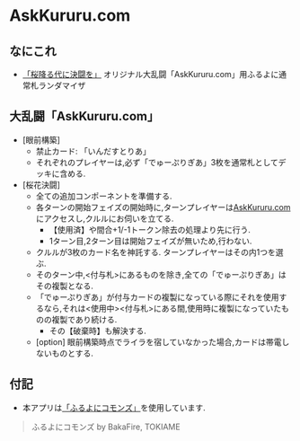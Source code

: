 # AskKururu.com

## なにこれ
+ [「桜降る代に決闘を」](https://main-bakafire.ssl-lolipop.jp//furuyoni/na/index.html) オリジナル大乱闘「AskKururu.com」用ふるよに通常札ランダマイザ

## 大乱闘「AskKururu.com」
+ \[眼前構築\]
    + 禁止カード: 「いんだすとりあ」
    + それぞれのプレイヤーは,必ず「でゅーぷりぎあ」3枚を通常札としてデッキに含める.
+ \[桜花決闘\]
    + 全ての追加コンポーネントを準備する.
    + 各ターンの開始フェイズの開始時に,ターンプレイヤーは[AskKururu.com](https://nobita4176.github.io/askkururu.com/)にアクセスし,クルルにお伺いを立てる.
        + 【使用済】や間合+1/-1トークン除去の処理より先に行う.
        + 1ターン目,2ターン目は開始フェイズが無いため,行わない.
    + クルルが3枚のカード名を神託する. ターンプレイヤーはその内1つを選ぶ.
    + そのターン中,<付与札>にあるものを除き,全ての「でゅーぷりぎあ」はその複製となる.
    + 「でゅーぷりぎあ」が付与カードの複製になっている際にそれを使用するなら,それは<使用中><付与札>にある間,使用時に複製になっていたものの複製であり続ける.
        + その【破棄時】も解決する.
    + [option] 眼前構築時点でライラを宿していなかった場合,カードは帯電しないものとする.

## 付記
+ 本アプリは[「ふるよにコモンズ」](https://main-bakafire.ssl-lolipop.jp//furuyoni/rule.html)を使用しています.
> ふるよにコモンズ by BakaFire, TOKIAME
